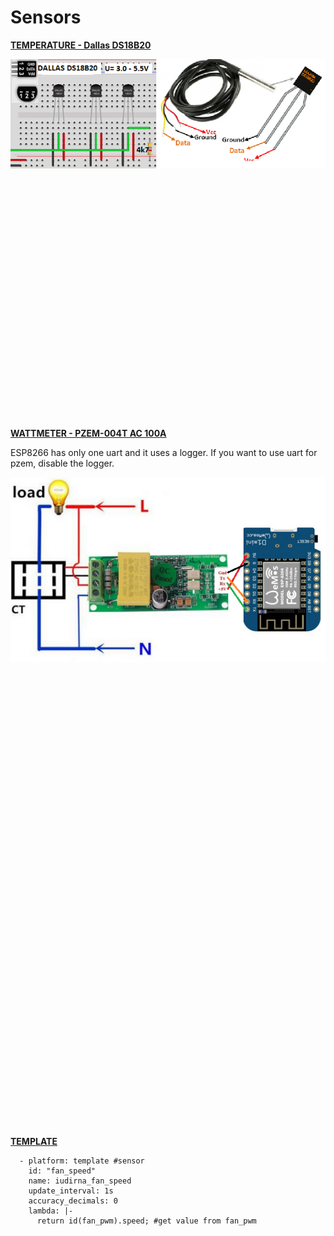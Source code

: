 # Sensors

[**TEMPERATURE - Dallas DS18B20**](https://esphome.io/components/sensor/dallas.html)

<img align="right" src="https://github.com/peca2345/ESPHome-code-examples/blob/main/images/sensors/DA18B20.png?raw=true">

```
dallas: 
  - pin: GPIO12 # You can use any input pin
    update_interval: 60s
sensor:    
  - platform: dallas 
    name: "test_dallas"
    address: 0xC106219415E16428 # get from log
    id: test_dallas
    unit_of_measurement: "°C" 
```

[**WATTMETER - PZEM-004T AC 100A**](https://esphome.io/components/sensor/pzemac.html)

ESP8266 has only one uart and it uses a logger.
If you want to use uart for pzem, disable the logger.

<img align="right" src="https://github.com/peca2345/ESPHome-code-examples/blob/main/images/sensors/pzem-004t-100A.png?raw=true">

```
logger:
  level: NONE
  hardware_uart: UART1
uart: # 
  rx_pin: GPIO3
  tx_pin: GPIO1
  baud_rate: 9600
sensor:
  - platform: pzemac # PZEM-004T uart
    update_interval: 60s
    current:
      name: "test_current"
    voltage:
      name: "test_voltage"
    energy:
      name: "test_energy"
    power:
      name: "test_power"
     # id: pzem_energy
    frequency:
      name: "test_frequency"
    power_factor:
      name: "test_power_factor"
  
```

[**TEMPLATE**](https://esphome.io/components/sensor/template.html)

```
  - platform: template #sensor
    id: "fan_speed"
    name: iudirna_fan_speed
    update_interval: 1s
    accuracy_decimals: 0
    lambda: |-
      return id(fan_pwm).speed; #get value from fan_pwm
```
